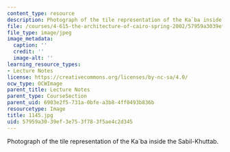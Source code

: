```yaml
---
content_type: resource
description: Photograph of the tile representation of the Ka`ba inside the Sabil-Khuttab.
file: /courses/4-615-the-architecture-of-cairo-spring-2002/57959a3039ef3e753f783f5ae4c2d345_1145.jpg
file_type: image/jpeg
image_metadata:
  caption: ''
  credit: ''
  image-alt: ''
learning_resource_types:
- Lecture Notes
license: https://creativecommons.org/licenses/by-nc-sa/4.0/
ocw_type: OCWImage
parent_title: Lecture Notes
parent_type: CourseSection
parent_uid: 6903e2f5-731a-0bfe-a3b8-4ff0493b836b
resourcetype: Image
title: 1145.jpg
uid: 57959a30-39ef-3e75-3f78-3f5ae4c2d345
---
```

Photograph of the tile representation of the Ka`ba inside the Sabil-Khuttab.